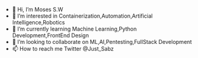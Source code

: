 - 👋 Hi, I’m Moses S.W
- 👀 I’m interested in Containerization,Automation,Artificial Intelligence,Robotics
- 🌱 I’m currently learning Machine Learning,Python Development,FrontEnd Design
- 💞️ I’m looking to collaborate on ML,AI,Pentesting,FullStack Development
- 📫 How to reach me Twitter @Just_Sabz

<!---
TheODDYSEY/TheODDYSEY is a ✨ special ✨ repository because its `README.md` (this file) appears on your GitHub profile.
You can click the Preview link to take a look at your changes.
--->
